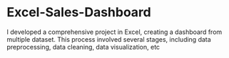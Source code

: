 # Excel-Sales-Dashboard
I developed a comprehensive project in Excel, creating a dashboard from multiple dataset. This process involved several stages, including  data preprocessing, data cleaning, data visualization, etc
